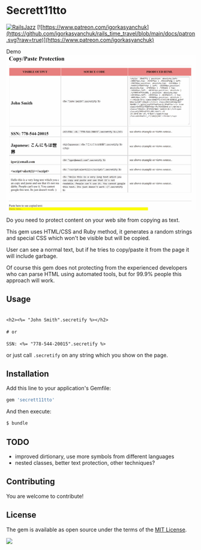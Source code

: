 # Secrett11tto

[![RailsJazz](https://github.com/igorkasyanchuk/rails_time_travel/blob/main/docs/my_other.svg?raw=true)](https://www.railsjazz.com)
[![https://www.patreon.com/igorkasyanchuk](https://github.com/igorkasyanchuk/rails_time_travel/blob/main/docs/patron.svg?raw=true)](https://www.patreon.com/igorkasyanchuk)

Demo
[<img src="https://github.com/igorkasyanchuk/secrett11tto/blob/main/docs/copy_paste.gif?raw=true"
/>](https://github.com/igorkasyanchuk/secrett11tto/blob/main/docs/copy_paste.gif?raw=true)

Do you need to protect content on your web site from copying as text.

This gem uses HTML/CSS and Ruby method, it generates a random strings and special CSS which won't be visible but will be copied.

User can see a normal text, but if he tries to copy/paste it from the page it will include garbage.

Of course this gem does not protecting from the experienced developers who can parse HTML using automated tools, but for 99.9% people this approach will work.

## Usage

```erb

<h2><%= "John Smith".secretify %></h2>

# or

SSN: <%= "778-544-20015".secretify %>

```

or just call `.secretify` on any string which you show on the page.


## Installation
Add this line to your application's Gemfile:

```ruby
gem 'secrett11tto'
```

And then execute:
```bash
$ bundle
```

## TODO

- improved dirtionary, use more symbols from different languages
- nested classes, better text protection, other techniques?

## Contributing
You are welcome to contribute!

## License
The gem is available as open source under the terms of the [MIT License](https://opensource.org/licenses/MIT).

[<img src="https://github.com/igorkasyanchuk/rails_time_travel/blob/main/docs/more_gems.png?raw=true"
/>](https://www.railsjazz.com/)
